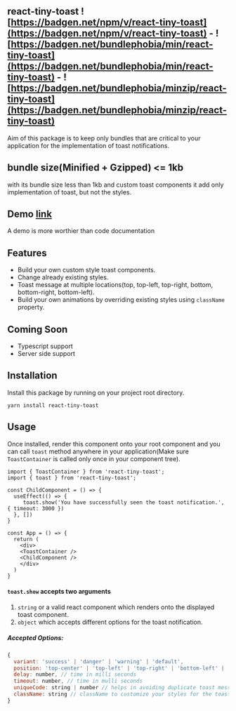 ## react-tiny-toast ![https://badgen.net/npm/v/react-tiny-toast](https://badgen.net/npm/v/react-tiny-toast) - ![https://badgen.net/bundlephobia/min/react-tiny-toast](https://badgen.net/bundlephobia/min/react-tiny-toast) - ![https://badgen.net/bundlephobia/minzip/react-tiny-toast](https://badgen.net/bundlephobia/minzip/react-tiny-toast)
Aim of this package is to keep only bundles that are critical to your application for the implementation of toast notifications.
## bundle size(Minified + Gzipped) <= 1kb
with its bundle size less than 1kb and custom toast components it add only implementation of toast, but not the styles.

## Demo [link](https://playground.ashr81.now.sh/)
A demo is more worthier than code documentation

## Features
- Build your own custom style toast components.
- Change already existing styles.
- Toast message at multiple locations(top, top-left, top-right, bottom, bottom-right, bottom-left).
- Build your own animations by overriding existing styles using `className` property.

## Coming Soon
- Typescript support
- Server side support


## Installation
Install this package by running on your project root directory.

`yarn install react-tiny-toast`

## Usage
Once installed, render this component onto your root component and you can call `toast` method anywhere in your application(Make sure `ToastContainer` is called only once in your component tree).
```
import { ToastContainer } from 'react-tiny-toast';
import { toast } from 'react-tiny-toast';

const ChildComponent = () => {
  useEffect(() => {
     toast.show('You have successfully seen the toast notification.', { timeout: 3000 })
  }, [])
}

const App = () => {
  return (
    <div>
    <ToastContainer />
    <ChildComponent />
    </div>
  )
}
```

#### `toast.show` accepts two arguments
1. `string` or a valid react component which renders onto the displayed toast component.
2. `object` which accepts different options for the toast notification.

##### Accepted Options:
```js
{
  variant: 'success' | 'danger' | 'warning' | 'default',
  position: 'top-center' | 'top-left' | 'top-right' | 'bottom-left' | 'bottom-right' | 'bottom-center',
  delay: number, // time in milli seconds
  timeout: number, // time in mulli seconds
  uniqueCode: string | number // helps in avoiding duplicate toast message when triggered multiple times by user actions.
  className: string // className to customize your styles for the toast element build by package..
}
```
